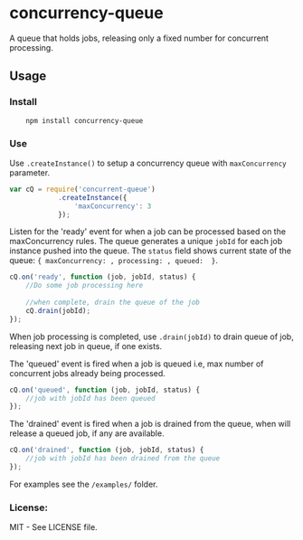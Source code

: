 # concurrency-queue
A queue that holds jobs, releasing only a fixed number for concurrent processing.

## Usage

### Install
```
    npm install concurrency-queue
```
### Use

Use `.createInstance()` to setup a concurrency queue with `maxConcurrency` parameter.

```javascript
var cQ = require('concurrent-queue')
            .createInstance({
                'maxConcurrency': 3
            });
```

Listen for the 'ready' event for when a job can be processed based on the maxConcurrency rules.
The queue generates a unique `jobId` for each job instance pushed into the queue. 
The `status` field shows current state of the queue: `{ maxConcurrency: , processing: , queued:  }`. 

```javascript
cQ.on('ready', function (job, jobId, status) {
    //Do some job processing here
    
    //when complete, drain the queue of the job
    cQ.drain(jobId); 
});
```

When job processing is completed, use `.drain(jobId)` to drain queue of job, releasing next job in queue, if one exists.

The 'queued' event is fired when a job is queued i.e, max number of concurrent jobs already being processed.

```javascript
cQ.on('queued', function (job, jobId, status) {
    //job with jobId has been queued
});
```
The 'drained' event is fired when a job is drained from the queue, when will release a queued job, if any are available.

```javascript
cQ.on('drained', function (job, jobId, status) {
    //job with jobId has been drained from the queue
});
```

For examples see the `/examples/` folder.

### License: 
MIT - See LICENSE file.

